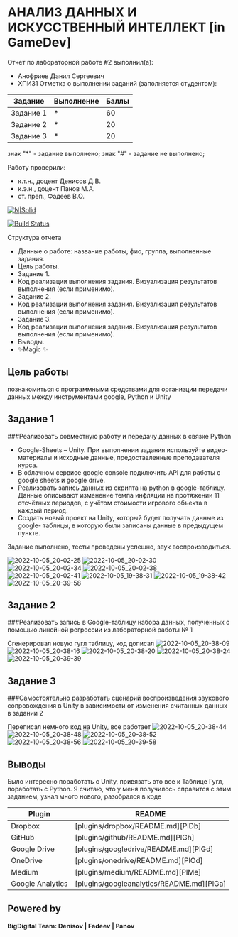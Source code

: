 # АНАЛИЗ ДАННЫХ И ИСКУССТВЕННЫЙ ИНТЕЛЛЕКТ [in GameDev]
Отчет по лабораторной работе #2 выполнил(а):
- Анофриев Данил Сергеевич
- ХПИ31
Отметка о выполнении заданий (заполняется студентом):

| Задание | Выполнение | Баллы |
| ------ | ------ | ------ |
| Задание 1 | * | 60 |
| Задание 2 | * | 20 |
| Задание 3 | * | 20 |

знак "*" - задание выполнено; знак "#" - задание не выполнено;

Работу проверили:
- к.т.н., доцент Денисов Д.В.
- к.э.н., доцент Панов М.А.
- ст. преп., Фадеев В.О.

[![N|Solid](https://cldup.com/dTxpPi9lDf.thumb.png)](https://nodesource.com/products/nsolid)

[![Build Status](https://travis-ci.org/joemccann/dillinger.svg?branch=master)](https://travis-ci.org/joemccann/dillinger)

Структура отчета

- Данные о работе: название работы, фио, группа, выполненные задания.
- Цель работы.
- Задание 1.
- Код реализации выполнения задания. Визуализация результатов выполнения (если применимо).
- Задание 2.
- Код реализации выполнения задания. Визуализация результатов выполнения (если применимо).
- Задание 3.
- Код реализации выполнения задания. Визуализация результатов выполнения (если применимо).
- Выводы.
- ✨Magic ✨

## Цель работы
познакомиться с программными средствами для организции
передачи данных между инструментами google, Python и Unity

## Задание 1
###Реализовать совместную работу и передачу данных в связке Python
- Google-Sheets – Unity. При выполнении задания используйте видео-материалы и
исходные данные, предоставленные преподавателя курса.
- В облачном сервисе google console подключить API для работы с google
sheets и google drive.
- Реализовать запись данных из скрипта на python в google-таблицу. Данные
описывают изменение темпа инфляции на протяжении 11 отсчётных периодов, с
учётом стоимости игрового объекта в каждый период.
- Создать новый проект на Unity, который будет получать данные из google-
таблицы, в которую были записаны данные в предыдущем пункте.

Задание выполнено, тесты проведены успешно, звук воспроизводиться.

![2022-10-05_20-02-25](https://user-images.githubusercontent.com/86101819/194130436-d6efd51b-5236-4fe5-b1e3-e53d462f1f40.png)
![2022-10-05_20-02-30](https://user-images.githubusercontent.com/86101819/194130434-e235fbc4-0a80-4aba-9551-4288ae144498.png)
![2022-10-05_20-02-34](https://user-images.githubusercontent.com/86101819/194130430-52c23caa-a7f6-49a2-9c60-18e9540cba36.png)
![2022-10-05_20-02-38](https://user-images.githubusercontent.com/86101819/194130425-1966a3c7-6c1a-44e4-9c9a-523890c3b8e2.png)
![2022-10-05_20-02-41](https://user-images.githubusercontent.com/86101819/194130445-35b8fc31-dea4-44df-804c-b081a7547e70.png)
![2022-10-05_19-38-31](https://user-images.githubusercontent.com/86101819/194130442-3a82b4c0-a08a-4274-8efd-887bcd0ef87d.png)
![2022-10-05_19-38-42](https://user-images.githubusercontent.com/86101819/194130438-c8a08cf4-1682-4fe5-9736-06c70ef52fa4.png)
![2022-10-05_20-39-58](https://user-images.githubusercontent.com/86101819/194130546-e7d4f767-0577-4a28-a7e0-d16aa219fba9.png)


## Задание 2
###Реализовать запись в Google-таблицу набора данных, полученных
с помощью линейной регрессии из лабораторной работы № 1

Сгенерировал новую гугл таблицу, код дописал
![2022-10-05_20-38-09](https://user-images.githubusercontent.com/86101819/194130925-b0d6c784-f82a-499f-801f-ca817fb80485.png)
![2022-10-05_20-38-16](https://user-images.githubusercontent.com/86101819/194130918-14fcb880-09ea-4511-863c-bb37a12bbe37.png)
![2022-10-05_20-38-20](https://user-images.githubusercontent.com/86101819/194130910-bd1b050b-3430-46bd-9e73-fa8ae1e9abb3.png)
![2022-10-05_20-38-24](https://user-images.githubusercontent.com/86101819/194130926-0aec3b8d-5478-4427-a44f-e63ff2c09100.png)
![2022-10-05_20-39-39](https://user-images.githubusercontent.com/86101819/194130996-83260d11-3eeb-413e-88a8-5ca1ccd95eaa.png)


## Задание 3
###Самостоятельно разработать сценарий воспроизведения звукового
сопровождения в Unity в зависимости от изменения считанных данных в задании 2

Переписал немного код на Unity, все работает
![2022-10-05_20-38-44](https://user-images.githubusercontent.com/86101819/194131540-e4350563-6709-42ae-9bf6-d0499124920e.png)
![2022-10-05_20-38-48](https://user-images.githubusercontent.com/86101819/194131538-2a231ea4-3543-4d7c-906e-47e86fac9c55.png)
![2022-10-05_20-38-52](https://user-images.githubusercontent.com/86101819/194131533-e73b7ec8-4b21-47de-bdd6-bd31edc4bba5.png)
![2022-10-05_20-38-56](https://user-images.githubusercontent.com/86101819/194131542-d2a17291-f5d5-4575-855c-e43836122a57.png)
![2022-10-05_20-39-58](https://user-images.githubusercontent.com/86101819/194131562-2c17079f-ea6e-429a-809f-4615e4f186b7.png)


## Выводы
Было интересно поработать с Unity, привязать это все к Таблице Гугл, поработать с Python. Я считаю, что у меня получилось справится с этим заданием, узнал много нового, разобрался в коде

| Plugin | README |
| ------ | ------ |
| Dropbox | [plugins/dropbox/README.md][PlDb] |
| GitHub | [plugins/github/README.md][PlGh] |
| Google Drive | [plugins/googledrive/README.md][PlGd] |
| OneDrive | [plugins/onedrive/README.md][PlOd] |
| Medium | [plugins/medium/README.md][PlMe] |
| Google Analytics | [plugins/googleanalytics/README.md][PlGa] |

## Powered by

**BigDigital Team: Denisov | Fadeev | Panov**
